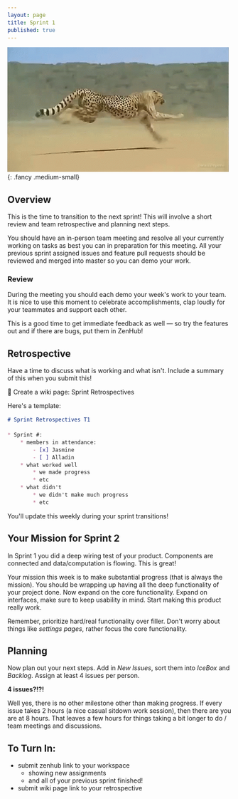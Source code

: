 ```yaml
---
layout: page
title: Sprint 1
published: true
---
```



![](img/cheetah.gif){: .fancy .medium-small}


## Overview 

This is the time to transition to the next sprint!  This will involve a short review and team retrospective and planning next steps. 

You should have an in-person team meeting and resolve all your currently working on tasks as best you can in preparation for this meeting.  All your previous sprint assigned issues and feature pull requests should be reviewed and merged into master so you can demo your work.


### Review

During the meeting you should each demo your week's work to your team. It is nice to use this moment to celebrate accomplishments, clap loudly for your teammates and support each other.

This is a good time to get immediate feedback as well — so try the features out and if there are bugs, put them in ZenHub!

## Retrospective 

Have a time to discuss what is working and what isn't.  Include a summary of this when you submit this!

🚀 Create a wiki page:  Sprint Retrospectives

Here's a template:

```markdown
# Sprint Retrospectives T1

* Sprint #: 
    * members in attendance:
        - [x] Jasmine
        - [ ] Alladin
    * what worked well
        * we made progress
        * etc
    * what didn't
        * we didn't make much progress
        * etc

```

You'll update this weekly during your sprint transitions! 


## Your Mission for Sprint 2

In Sprint 1 you did a deep wiring test of your product. Components are connected and data/computation is flowing. This is great!

Your mission this week is to make substantial progress (that is always the mission).  You should be wrapping up having all the deep functionality of your project done.  Now expand on the core functionality. Expand on interfaces, make sure to keep usability in mind. Start making this product really work.  

Remember, prioritize hard/real functionality over filler. Don't worry about things like *settings pages*, rather focus the core functionality. 

## Planning

Now plan out your next steps.  Add in *New Issues*, sort them into *IceBox* and *Backlog*.  Assign at least 4 issues per person.

**4 issues?!?!**

Well yes, there is no other milestone other than making progress. If every issue takes 2 hours (a nice casual sitdown work session), then there are you are at 8 hours. That leaves a few hours for things taking a bit longer to do / team meetings and discussions.



## To Turn In:
* submit zenhub link to your workspace
    * showing new assignments
    * and all of your previous sprint finished!
* submit wiki page link to your retrospective